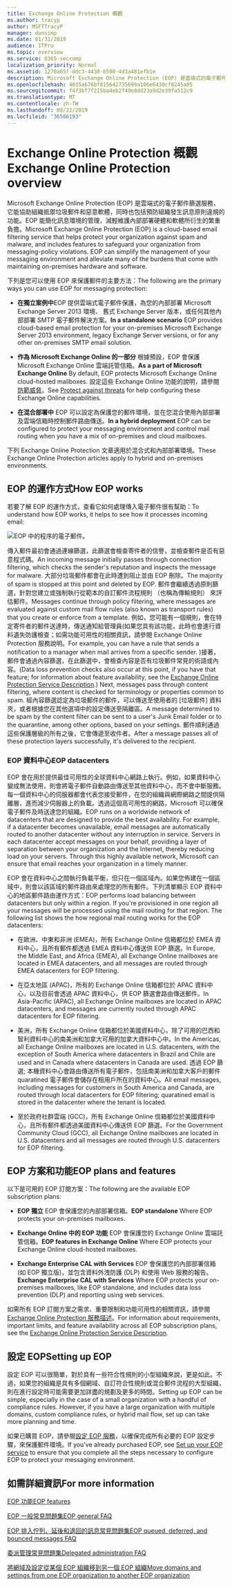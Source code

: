 ```yaml
---
title: Exchange Online Protection 概觀
ms.author: tracyp
author: MSFTTracyP
manager: dansimp
ms.date: 01/31/2019
audience: ITPro
ms.topic: overview
ms.service: O365-seccomp
localization_priority: Normal
ms.assetid: 1270a65f-ddc3-4430-b500-4d3a481efb1e
description: Microsoft Exchange Online Protection (EOP) 是雲端式的電子郵件篩選服務，它能協助組織抵禦垃圾郵件和惡意軟體，同時也包括預防組織發生訊息原則違規的功能。
ms.openlocfilehash: 4035a676bf815642735699a106e6430cf8245a05
ms.sourcegitcommit: f473bf7f215ba4eb2f49e0dd23a9d2e39fa512c9
ms.translationtype: MT
ms.contentlocale: zh-TW
ms.lasthandoff: 08/22/2019
ms.locfileid: "36566193"
---
```

# <a name="exchange-online-protection-overview"></a><span data-ttu-id="abb8a-103">Exchange Online Protection 概觀</span><span class="sxs-lookup"><span data-stu-id="abb8a-103">Exchange Online Protection overview</span></span>

<span data-ttu-id="abb8a-p101">Microsoft Exchange Online Protection (EOP) 是雲端式的電子郵件篩選服務，它能協助組織抵禦垃圾郵件和惡意軟體，同時也包括預防組織發生訊息原則違規的功能。EOP 能簡化訊息環境的管理，減輕維護內部部署硬體和軟體所衍生的繁重負擔。</span><span class="sxs-lookup"><span data-stu-id="abb8a-p101">Microsoft Exchange Online Protection (EOP) is a cloud-based email filtering service that helps protect your organization against spam and malware, and includes features to safeguard your organization from messaging-policy violations. EOP can simplify the management of your messaging environment and alleviate many of the burdens that come with maintaining on-premises hardware and software.</span></span>
  
<span data-ttu-id="abb8a-106">下列是您可以使用 EOP 來保護郵件的主要方法：</span><span class="sxs-lookup"><span data-stu-id="abb8a-106">The following are the primary ways you can use EOP for messaging protection:</span></span>
  
- <span data-ttu-id="abb8a-107">**在獨立案例中**EOP 提供雲端式電子郵件保護，為您的內部部署 Microsoft Exchange Server 2013 環境、 舊式 Exchange Server 版本，或任何其他內部部署 SMTP 電子郵件解決方案。</span><span class="sxs-lookup"><span data-stu-id="abb8a-107">**In a standalone scenario** EOP provides cloud-based email protection for your on-premises Microsoft Exchange Server 2013 environment, legacy Exchange Server versions, or for any other on-premises SMTP email solution.</span></span> 
    
- <span data-ttu-id="abb8a-108">**作為 Microsoft Exchange Online 的一部分** 根據預設，EOP 會保護 Microsoft Exchange Online 雲端託管信箱。</span><span class="sxs-lookup"><span data-stu-id="abb8a-108">**As a part of Microsoft Exchange Online** By default, EOP protects Microsoft Exchange Online cloud-hosted mailboxes.</span></span> <span data-ttu-id="abb8a-109">設定這些 Exchange Online 功能的說明，請參閱[防範威脅](../protect-against-threats.md)。</span><span class="sxs-lookup"><span data-stu-id="abb8a-109">See [Protect against threats](../protect-against-threats.md) for help configuring these Exchange Online capabilities.</span></span> 
    
- <span data-ttu-id="abb8a-110">**在混合部署中** EOP 可以設定為保護您的郵件環境，並在您混合使用內部部署及雲端信箱時控制郵件路由傳送。</span><span class="sxs-lookup"><span data-stu-id="abb8a-110">**In a hybrid deployment** EOP can be configured to protect your messaging environment and control mail routing when you have a mix of on-premises and cloud mailboxes.</span></span> 

<span data-ttu-id="abb8a-111">下列 Exchange Online Protection 文章適用於混合式和內部部署環境。</span><span class="sxs-lookup"><span data-stu-id="abb8a-111">These Exchange Online Protection articles apply to hybrid and on-premises environments.</span></span> 
    
## <a name="how-eop-works"></a><span data-ttu-id="abb8a-112">EOP 的運作方式</span><span class="sxs-lookup"><span data-stu-id="abb8a-112">How EOP works</span></span>

<span data-ttu-id="abb8a-113">若要了解 EOP 的運作方式，查看它如何處理傳入電子郵件很有幫助：</span><span class="sxs-lookup"><span data-stu-id="abb8a-113">To understand how EOP works, it helps to see how it processes incoming email:</span></span>

![EOP 中的程序的電子郵件。](../media/GitHubBugs/emailprocessingineop.png)
  
<span data-ttu-id="abb8a-115">傳入郵件最初會通過連線篩選，此篩選會檢查寄件者的信譽，並檢查郵件是否有惡意程式碼。</span><span class="sxs-lookup"><span data-stu-id="abb8a-115">An incoming message initially passes through connection filtering, which checks the sender's reputation and inspects the message for malware.</span></span> <span data-ttu-id="abb8a-116">大部分垃圾郵件都會在此時遭到阻止並由 EOP 刪除。</span><span class="sxs-lookup"><span data-stu-id="abb8a-116">The majority of spam is stopped at this point and deleted by EOP.</span></span> <span data-ttu-id="abb8a-117">郵件會繼續透過原則篩選，針對您建立或強制執行從範本的自訂郵件流程規則 （也稱為傳輸規則） 來評估郵件。</span><span class="sxs-lookup"><span data-stu-id="abb8a-117">Messages continue through policy filtering, where messages are evaluated against custom mail flow rules (also known as transport rules) that you create or enforce from a template.</span></span> <span data-ttu-id="abb8a-118">例如，您可能有一個規則，會在特定寄件者的郵件送達時，傳送通知給管理員(如果您具有該功能，此時也會進行資料遺失防護檢查；如需功能可用性的相關資訊，請參閱 Exchange Online Protection 服務說明。</span><span class="sxs-lookup"><span data-stu-id="abb8a-118">For example, you can have a rule that sends a notification to a manager when mail arrives from a specific sender.</span></span> <span data-ttu-id="abb8a-119">)接著，郵件會通過內容篩選，在此篩選中，會檢查內容是否有垃圾郵件常見的術語或內容。</span><span class="sxs-lookup"><span data-stu-id="abb8a-119">(Data loss prevention checks also occur at this point, if you have that feature; for information about feature availability, see the [Exchange Online Protection Service Description](https://go.microsoft.com/fwlink/p/?LinkId=320619).) Next, messages pass through content filtering, where content is checked for terminology or properties common to spam.</span></span> <span data-ttu-id="abb8a-120">經內容篩選認定為垃圾郵件的郵件，可以傳送至使用者的 [垃圾郵件] 資料夾，或者根據您在其他選項中的設定傳送至隔離區。</span><span class="sxs-lookup"><span data-stu-id="abb8a-120">A message determined to be spam by the content filter can be sent to a user's Junk Email folder or to the quarantine, among other options, based on your settings.</span></span> <span data-ttu-id="abb8a-121">郵件順利通過這些保護層級的所有之後，它會傳遞至收件者。</span><span class="sxs-lookup"><span data-stu-id="abb8a-121">After a message passes all of these protection layers successfully, it's delivered to the recipient.</span></span>
  
### <a name="eop-datacenters"></a><span data-ttu-id="abb8a-122">EOP 資料中心</span><span class="sxs-lookup"><span data-stu-id="abb8a-122">EOP datacenters</span></span>

<span data-ttu-id="abb8a-p104">EOP 會在用於提供最佳可用性的全球資料中心網路上執行。例如，如果資料中心變成無法使用，則會將電子郵件自動路由傳送至其他資料中心，而不會中斷服務。每一個資料中心的伺服器都會代表您接受郵件，在您的組織與網際網路之間提供隔離層，進而減少伺服器上的負載。透過這個高可用性的網路，Microsoft 可以確保電子郵件及時送達您的組織。</span><span class="sxs-lookup"><span data-stu-id="abb8a-p104">EOP runs on a worldwide network of datacenters that are designed to provide the best availability. For example, if a datacenter becomes unavailable, email messages are automatically routed to another datacenter without any interruption in service. Servers in each datacenter accept messages on your behalf, providing a layer of separation between your organization and the Internet, thereby reducing load on your servers. Through this highly available network, Microsoft can ensure that email reaches your organization in a timely manner.</span></span> 
  
<span data-ttu-id="abb8a-p105">EOP 會在資料中心之間執行負載平衡，但只在一個區域內。如果您佈建在一個區域中，則會以該區域的郵件路由來處理您的所有郵件。下列清單顯示 EOP 資料中心的地區郵件路由運作方式：</span><span class="sxs-lookup"><span data-stu-id="abb8a-p105">EOP performs load balancing between datacenters but only within a region. If you're provisioned in one region all your messages will be processed using the mail routing for that region. The following list shows the how regional mail routing works for the EOP datacenters:</span></span>
  
    
- <span data-ttu-id="abb8a-130">在歐洲、中東和非洲 (EMEA)，所有 Exchange Online 信箱都位於 EMEA 資料中心，且所有郵件都透過 EMEA 資料中心傳送供 EOP 篩選。</span><span class="sxs-lookup"><span data-stu-id="abb8a-130">In Europe, the Middle East, and Africa (EMEA), all Exchange Online mailboxes are located in EMEA datacenters, and all messages are routed through EMEA datacenters for EOP filtering.</span></span>
    
- <span data-ttu-id="abb8a-131">在亞太地區 (APAC)，所有的 Exchange Online 信箱都位於 APAC 資料中心，以及目前會透過 APAC 資料中心，供 EOP 篩選會路由傳送郵件。</span><span class="sxs-lookup"><span data-stu-id="abb8a-131">In Asia-Pacific (APAC), all Exchange Online mailboxes are located in APAC datacenters, and messages are currently routed through APAC datacenters for EOP filtering.</span></span>

- <span data-ttu-id="abb8a-132">美洲，所有 Exchange Online 信箱都位於美國資料中心，除了可用的巴西和智利資料中心的南美洲和加拿大可用的加拿大資料中心中。</span><span class="sxs-lookup"><span data-stu-id="abb8a-132">In the Americas, all Exchange Online mailboxes are located in U.S. datacenters, with the exception of South America where datacenters in Brazil and Chile are used and in Canada where datacenters in Canada are used.</span></span> <span data-ttu-id="abb8a-133">透過 EOP 篩選; 本機資料中心會路由傳送所有電子郵件，包括南美洲和加拿大客戶的郵件quaratined 電子郵件會儲存在租用戶所在的資料中心。</span><span class="sxs-lookup"><span data-stu-id="abb8a-133">All email messages, including messages for customers in South America and Canada, are routed through local datacenters for EOP filtering; quaratined email is stored in the datacenter where the tenant is located.</span></span>
    
- <span data-ttu-id="abb8a-134">至於政府社群雲端 (GCC)，所有 Exchange Online 信箱都位於美國資料中心，且所有郵件都透過美國資料中心傳送供 EOP 篩選。</span><span class="sxs-lookup"><span data-stu-id="abb8a-134">For the Government Community Cloud (GCC), all Exchange Online mailboxes are located in U.S. datacenters and all messages are routed through U.S. datacenters for EOP filtering.</span></span>
    
## <a name="eop-plans-and-features"></a><span data-ttu-id="abb8a-135">EOP 方案和功能</span><span class="sxs-lookup"><span data-stu-id="abb8a-135">EOP plans and features</span></span>

<span data-ttu-id="abb8a-136">以下是可用的 EOP 訂閱方案：</span><span class="sxs-lookup"><span data-stu-id="abb8a-136">The following are the available EOP subscription plans:</span></span>
  
- <span data-ttu-id="abb8a-137">**EOP 獨立** EOP 會保護您的內部部署信箱。</span><span class="sxs-lookup"><span data-stu-id="abb8a-137">**EOP standalone** Where EOP protects your on-premises mailboxes.</span></span> 
    
- <span data-ttu-id="abb8a-138">**Exchange Online 中的 EOP 功能** EOP 會保護您的 Exchange Online 雲端託管信箱。</span><span class="sxs-lookup"><span data-stu-id="abb8a-138">**EOP features in Exchange Online** Where EOP protects your Exchange Online cloud-hosted mailboxes.</span></span> 
    
- <span data-ttu-id="abb8a-139">**Exchange Enterprise CAL with Services** EOP 會保護您的內部部署信箱 (如 EOP 獨立版)，並包含資料外洩防護 (DLP) 和使用 Web 服務的報告。</span><span class="sxs-lookup"><span data-stu-id="abb8a-139">**Exchange Enterprise CAL with Services** Where EOP protects your on-premises mailboxes, like EOP standalone, and includes data loss prevention (DLP) and reporting using web services.</span></span> 
    
<span data-ttu-id="abb8a-140">如需所有 EOP 訂閱方案之需求、重要限制和功能可用性的相關資訊，請參閱 [Exchange Online Protection 服務描述](https://go.microsoft.com/fwlink/p/?LinkId=320619)。</span><span class="sxs-lookup"><span data-stu-id="abb8a-140">For information about requirements, important limits, and feature availability across all EOP subscription plans, see the [Exchange Online Protection Service Description](https://go.microsoft.com/fwlink/p/?LinkId=320619).</span></span>
  
## <a name="setting-up-eop"></a><span data-ttu-id="abb8a-141">設定 EOP</span><span class="sxs-lookup"><span data-stu-id="abb8a-141">Setting up EOP</span></span>

<span data-ttu-id="abb8a-p107">設定 EOP 可以很簡單，對於具有一些符合性規則的小型組織來說，更是如此。不過，如果您的組織是具有多個網域、自訂符合性規則或混合郵件流程的大型組織，則在進行設定時可能需要更加詳盡的規劃及更多的時間。</span><span class="sxs-lookup"><span data-stu-id="abb8a-p107">Setting up EOP can be simple, especially in the case of a small organization with a handful of compliance rules. However, if you have a large organization with multiple domains, custom compliance rules, or hybrid mail flow, set up can take more planning and time.</span></span>
  
<span data-ttu-id="abb8a-144">如果已購買 EOP，請參閱[設定 EOP 服務](set-up-your-eop-service.md)，以確保完成所有必要的 EOP 設定步驟，來保護郵件環境。</span><span class="sxs-lookup"><span data-stu-id="abb8a-144">If you've already purchased EOP, see [Set up your EOP service](set-up-your-eop-service.md) to ensure that you complete all the steps necessary to configure EOP to protect your messaging environment.</span></span> 
  
## <a name="for-more-information"></a><span data-ttu-id="abb8a-145">如需詳細資訊</span><span class="sxs-lookup"><span data-stu-id="abb8a-145">For more information</span></span>

[<span data-ttu-id="abb8a-146">EOP 功能</span><span class="sxs-lookup"><span data-stu-id="abb8a-146">EOP features</span></span>](eop-features.md)
  
[<span data-ttu-id="abb8a-147">EOP 一般常見問題集</span><span class="sxs-lookup"><span data-stu-id="abb8a-147">EOP general FAQ</span></span>](eop-general-faq.md)
  
[<span data-ttu-id="abb8a-148">EOP 排入佇列、延後和退回的訊息常見問題集</span><span class="sxs-lookup"><span data-stu-id="abb8a-148">EOP queued, deferred, and bounced messages FAQ</span></span>](eop-queued-deferred-and-bounced-messages-faq.md)
  
[<span data-ttu-id="abb8a-149">委派管理常見問題集</span><span class="sxs-lookup"><span data-stu-id="abb8a-149">Delegated administration FAQ</span></span>](delegated-administration-faq.md)
  
[<span data-ttu-id="abb8a-150">將網域及設定從某個 EOP 組織移到另一個 EOP 組織</span><span class="sxs-lookup"><span data-stu-id="abb8a-150">Move domains and settings from one EOP organization to another EOP organization</span></span>](move-domains-and-settings-from-one-eop-organization-to-another-eop-organization.md)
  

